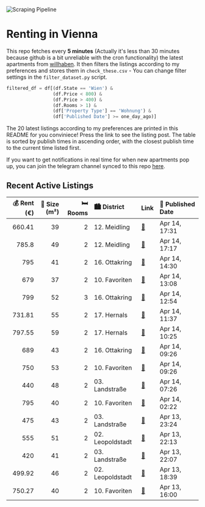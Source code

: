![Scraping Pipeline](https://github.com/AthomsG/renting-in-vienna/actions/workflows/run_pipeline.yml/badge.svg)


# Renting in Vienna

This repo fetches every **5 minutes** (Actually it's less than 30 minutes because github is a bit unreliable with the cron functionality) the latest apartments from [willhaben](https://www.willhaben.at/).
It then filters the listings according to my preferences and stores them in `check_these.csv` - You can change filter settings in the `filter_dataset.py` script.

```python
filtered_df = df[(df.State == 'Wien') & 
                 (df.Price < 800) &
                 (df.Price > 400) &
                 (df.Rooms > 1) &
                 (df['Property Type'] == 'Wohnung') &
                 (df['Published Date'] >= one_day_ago)]
```

The 20 latest listings according to my preferences are printed in this README for you conviniece! Press the link to see the listing post.
The table is sorted by publish times in ascending order, with the closest publish time to the current time listed first.

If you want to get notifications in real time for when new apartments pop up, you can join the telegram channel synced to this repo [here](https://t.me/+1HPAYOf5BSsyNTlk).

## Recent Active Listings

|   💰 Rent (€) |   📏 Size (m²) |   🛏️ Rooms | 🏙️ District      | Link                                                                                                                                                                                                                                   | 📅 Published Date   |
|-------------:|--------------:|-----------:|:-----------------|:---------------------------------------------------------------------------------------------------------------------------------------------------------------------------------------------------------------------------------------|:-------------------|
|       660.41 |            39 |          2 | 12. Meidling     | [🔗](https://www.willhaben.at/iad/immobilien/d/mietwohnungen/wien/wien-1120-meidling/tolle-singlewohnung-unbefristet-und-ruhig-gelegen-1526587411/)                                                                                     | Apr 14, 17:31      |
|       785.8  |            49 |          2 | 12. Meidling     | [🔗](https://www.willhaben.at/iad/immobilien/d/mietwohnungen/wien/wien-1120-meidling/sonnige-2-zimmer-mit-balkon-zzgl.-kfz-stellplatz-1686858368/)                                                                                      | Apr 14, 17:17      |
|       795    |            41 |          2 | 16. Ottakring    | [🔗](https://www.willhaben.at/iad/immobilien/d/mietwohnungen/wien/wien-1160-ottakring/generalsanierte-unbefristete-2-zimmer-wohnung-1557209740/)                                                                                        | Apr 14, 14:30      |
|       679    |            37 |          2 | 10. Favoriten    | [🔗](https://www.willhaben.at/iad/immobilien/d/mietwohnungen/wien/wien-1100-favoriten/gepflegte-neubau-singlewohnung-mit-balkon-1532023689/)                                                                                            | Apr 14, 13:08      |
|       799    |            52 |          3 | 16. Ottakring    | [🔗](https://www.willhaben.at/iad/immobilien/d/mietwohnungen/wien/wien-1160-ottakring/wohnung-zu-vermieten-abl%C3%B6se-voll-m%C3%B6bliert-16.-bezirk-3-zimmer-1755000410/)                                                              | Apr 14, 12:54      |
|       731.81 |            55 |          2 | 17. Hernals      | [🔗](https://www.willhaben.at/iad/immobilien/d/mietwohnungen/wien/wien-1170-hernals/dg-wohnung-in-ruhiger-lage%21-1081205312/)                                                                                                          | Apr 14, 11:37      |
|       797.55 |            59 |          2 | 17. Hernals      | [🔗](https://www.willhaben.at/iad/immobilien/d/mietwohnungen/wien/wien-1170-hernals/beautiful-2-room-apartment-with-separate-kitchen-871871071/)                                                                                        | Apr 14, 10:25      |
|       689    |            43 |          2 | 16. Ottakring    | [🔗](https://www.willhaben.at/iad/immobilien/d/mietwohnungen/wien/wien-1160-ottakring/entz%C3%BCckendes-dachgescho%C3%9F-am-brunnenmarkt-1963777278/)                                                                                   | Apr 14, 09:26      |
|       750    |            53 |          2 | 10. Favoriten    | [🔗](https://www.willhaben.at/iad/immobilien/d/mietwohnungen/wien/wien-1100-favoriten/wundersch%C3%B6ne-2-zimmerwohnung-im-10.-bezirk%21%21-360%C2%B0--3d-grad-besichtigung-877450305/)                                                 | Apr 14, 09:26      |
|       440    |            48 |          2 | 03. Landstraße   | [🔗](https://www.willhaben.at/iad/immobilien/d/mietwohnungen/wien/wien-1030-landstra%C3%9Fe/2-zimmer-gemeinde-wohnung-vms-20.02.2025-1739166108/)                                                                                       | Apr 14, 07:26      |
|       795    |            40 |          2 | 10. Favoriten    | [🔗](https://www.willhaben.at/iad/immobilien/d/mietwohnungen/wien/wien-1100-favoriten/wundersch%C3%B6ne-2-zimmer-wohnung-in-top-lage-1395567074/)                                                                                       | Apr 14, 02:22      |
|       475    |            43 |          2 | 03. Landstraße   | [🔗](https://www.willhaben.at/iad/immobilien/d/mietwohnungen/wien/wien-1030-landstra%C3%9Fe/%28reserviert%29-2-zimmer-gemeindewohnung-in-top-zustand%21-direktvergabe-1083109868/)                                                      | Apr 13, 23:24      |
|       555    |            51 |          2 | 02. Leopoldstadt | [🔗](https://www.willhaben.at/iad/immobilien/d/mietwohnungen/wien/wien-1020-leopoldstadt/2-zimmer-gemeinde-wohnung-/-gute-%C3%B6ffentliche-anbindungen-/-gute-parkm%C3%B6glichkeiten-/-sch%C3%B6n-zentral-mit-freier-sicht-1158291877/) | Apr 13, 22:13      |
|       420    |            41 |          2 | 03. Landstraße   | [🔗](https://www.willhaben.at/iad/immobilien/d/mietwohnungen/wien/wien-1030-landstra%C3%9Fe/gemeindewohnung-zur-vergabe-%28reserviert%29-1140494205/)                                                                                   | Apr 13, 22:07      |
|       499.92 |            46 |          2 | 02. Leopoldstadt | [🔗](https://www.willhaben.at/iad/immobilien/d/mietwohnungen/wien/wien-1020-leopoldstadt/direktvergabe:-zentrale-2-zimmer-gemeindewohnung-in-toplage-%28vormerkschein-vor-dem-30.11.2024%21%29-1191150306/)                             | Apr 13, 18:39      |
|       750.27 |            40 |          2 | 10. Favoriten    | [🔗](https://www.willhaben.at/iad/immobilien/d/mietwohnungen/wien/wien-1100-favoriten/nachmieter-gesucht-904078628/)                                                                                                                    | Apr 13, 16:00      |
